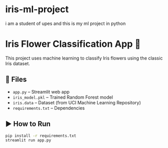 # iris-ml-project
i am a student of upes and this is my ml project in python
# Iris Flower Classification App 🌸

This project uses machine learning to classify Iris flowers using the classic Iris dataset.

## 📂 Files

- `app.py` – Streamlit web app
- `iris_model.pkl` – Trained Random Forest model
- `iris.data` – Dataset (from UCI Machine Learning Repository)
- `requirements.txt` – Dependencies

## ▶️ How to Run

```bash
pip install -r requirements.txt
streamlit run app.py
